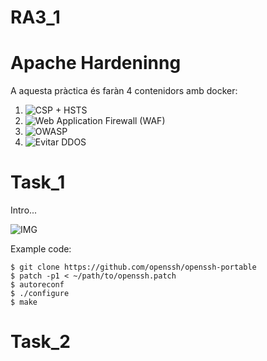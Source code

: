 # RA3_1


# Apache Hardeninng
A aquesta pràctica és faràn 4 contenidors amb docker: 
1. ![CSP + HSTS](./1_CSP)
2. ![Web Application Firewall (WAF)](./2_Web_Application_Firewall)
3. ![OWASP](./3_OWASP)
4. ![Evitar DDOS](./4_Evitar_DDOS)



# Task_1

Intro...

![IMG](URL_IMG)

Example code:

```
$ git clone https://github.com/openssh/openssh-portable
$ patch -p1 < ~/path/to/openssh.patch
$ autoreconf
$ ./configure
$ make
```

# Task_2
